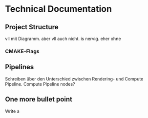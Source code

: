 # Technical Documentation

## Project Structure
vll mit Diagramm. aber vll auch nicht. is nervig. eher ohne

### CMAKE-Flags

## Pipelines
Schreiben über den Unterschied zwischen Rendering- und Compute Pipeline. Compute Pipeline nodes?

## One more bullet point
Write a
